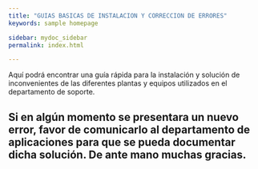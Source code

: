 ```yaml
---
title: "GUIAS BASICAS DE INSTALACION Y CORRECCION DE ERRORES"
keywords: sample homepage

sidebar: mydoc_sidebar
permalink: index.html

---
```


Aquí podrá encontrar una guía rápida para la instalación y solución de inconvenientes de las diferentes plantas y equipos utilizados en el departamento de soporte.

## Si en algún momento se presentara un nuevo error, favor de comunicarlo al departamento de aplicaciones para que se pueda documentar dicha solución. De ante mano muchas gracias.



